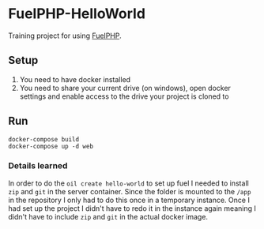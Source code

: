 # FuelPHP-HelloWorld
Training project for using [FuelPHP](http://fuelphp.com/).

## Setup
1. You need to have docker installed
2. You need to share your current drive (on windows), open docker settings and enable access to the drive your project is cloned to

## Run
```
docker-compose build
docker-compose up -d web
```

### Details learned
In order to do the `oil create hello-world` to set up fuel I needed to install `zip` and `git` in the server container. Since the folder is mounted to the `/app` in the repository I only had to do this once in a temporary instance. Once I had set up the project I didn't have to redo it in the instance again meaning I didn't have to include `zip` and `git` in the actual docker image.

